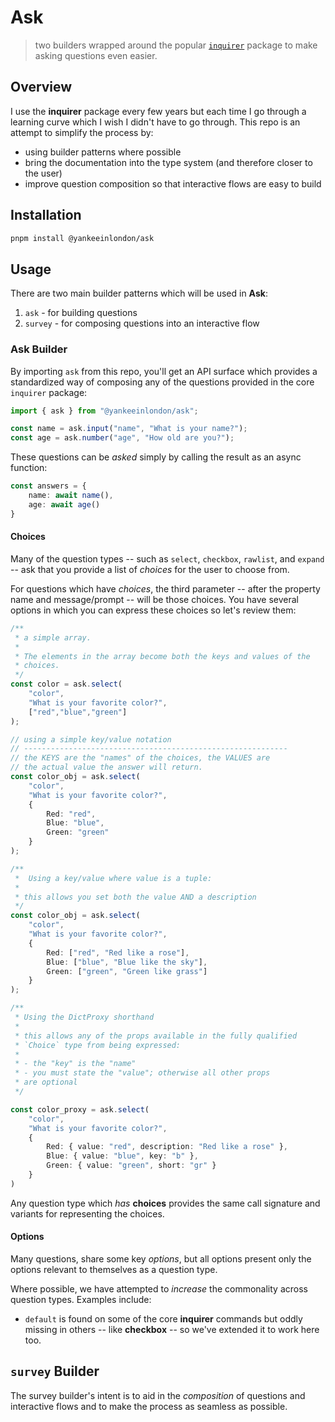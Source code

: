 # Ask

> two builders wrapped around the popular [`inquirer`](https://github.com/SBoudrias/Inquirer.js) package to make asking questions even easier.

## Overview

I use the **inquirer** package every few years but each time I go through a learning curve which I wish I didn't have to go through. This repo is an attempt to simplify the process by:

- using builder patterns where possible
- bring the documentation into the type system (and therefore closer to the user)
- improve question composition so that interactive flows are easy to build

## Installation

```sh
pnpm install @yankeeinlondon/ask
```

## Usage

There are two main builder patterns which will be used in **Ask**:

1. `ask` - for building questions
2. `survey` - for composing questions into an interactive flow


### Ask Builder

By importing `ask` from this repo, you'll get an API surface which provides a standardized way of composing any of the questions provided in the core `inquirer` package:

```ts
import { ask } from "@yankeeinlondon/ask";

const name = ask.input("name", "What is your name?");
const age = ask.number("age", "How old are you?");
```

These questions can be _asked_ simply by calling the result as an async function:

```ts
const answers = {
    name: await name(),
    age: await age()
}
```

#### Choices

Many of the question types -- such as `select`, `checkbox`, `rawlist`, and `expand` -- ask that you provide a list of _choices_ for the user to choose from.

For questions which have _choices_, the third parameter -- after the property name and message/prompt -- will be those choices. You have several options in which you can express these choices so let's review them:

```ts
/**
 * a simple array.
 * 
 * The elements in the array become both the keys and values of the
 * choices.
 */
const color = ask.select(
    "color", 
    "What is your favorite color?",
    ["red","blue","green"]
);

// using a simple key/value notation
// -----------------------------------------------------------
// the KEYS are the "names" of the choices, the VALUES are 
// the actual value the answer will return.
const color_obj = ask.select(
    "color", 
    "What is your favorite color?",
    {
        Red: "red",
        Blue: "blue",
        Green: "green"
    }
);

/**
 *  Using a key/value where value is a tuple:
 *  
 * this allows you set both the value AND a description
 */ 
const color_obj = ask.select(
    "color", 
    "What is your favorite color?",
    {
        Red: ["red", "Red like a rose"],
        Blue: ["blue", "Blue like the sky"],
        Green: ["green", "Green like grass"]
    }
);

/**
 * Using the DictProxy shorthand
 * 
 * this allows any of the props available in the fully qualified
 * `Choice` type from being expressed:
 * 
 * - the "key" is the "name"
 * - you must state the "value"; otherwise all other props
 * are optional
 */

const color_proxy = ask.select(
    "color", 
    "What is your favorite color?",
    {
        Red: { value: "red", description: "Red like a rose" },
        Blue: { value: "blue", key: "b" },
        Green: { value: "green", short: "gr" }
    }
)
```

Any question type which _has_ **choices** provides the same call signature and variants for representing the choices.


#### Options

Many questions, share some key _options_, but all options present only the options relevant to themselves as a question type.

Where possible, we have attempted to _increase_ the commonality across question types. Examples include:

- `default` is found on some of the core **inquirer** commands but oddly missing in others -- like **checkbox** -- so we've extended it to work here too.



## `survey` Builder

The survey builder's intent is to aid in the _composition_ of questions and interactive flows and to make the process as seamless as possible.


